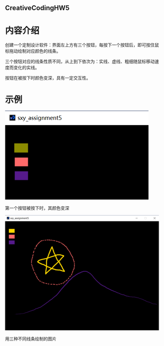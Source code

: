 ## CreativeCodingHW5

# 内容介绍

创建一个定制设计软件：界面左上方有三个按钮，每按下一个按钮后，即可按住鼠标拖动绘制对应颜色的线条。

三个按钮对应的线条性质不同，从上到下依次为：实线、虚线、粗细随鼠标移动速度而变化的实线。

按钮在被按下时颜色变深，具有一定交互性。

# 示例

![这是图片](/第五次作业运行示例2.png "按下按钮时的运行示例")

第一个按钮被按下时，其颜色变深

![这是图片](/第五次作业运行示例.png "绘图运行示例")

用三种不同线条绘制的图片
